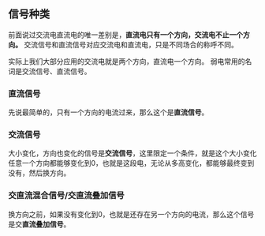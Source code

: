 ## 信号种类

前面说过交流电直流电的唯一差别是，**直流电只有一个方向，交流电不止一个方向。**
交流信号和直流信号对应交流电和直流电，只是不同场合的称呼不同。

实际上我们大部分应用的交流电就是两个方向，直流电一个方向。
弱电常用的名词是交流信号、直流信号。
### 直流信号
先说最简单的，只有一个方向的电流过来，那么这个是**直流信号**。
### 交流信号
大小变化，方向也变化的信号是**交流信号**，这里限定一个条件，就是这个大小变化任意一个方向都能够变化到0，也就是这段电，无论从多高变化，都能够最终变到没有，然后换方向。
### 交直流混合信号/交直流叠加信号
换方向之前，如果没有变化到0，也就是还存在另一个方向的电流，那么这个信号是交**直流叠加信号**。

